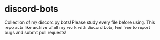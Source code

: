# discord-bots
Collection of my discord.py bots!
Please study every file before using.
This repo acts like archive of all my work with discord bots, feel free to report bugs and submit pull requests!
